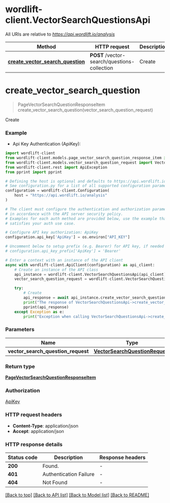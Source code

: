 # wordlift-client.VectorSearchQuestionsApi

All URIs are relative to *https://api.wordlift.io/analysis*

Method | HTTP request | Description
------------- | ------------- | -------------
[**create_vector_search_question**](VectorSearchQuestionsApi.md#create_vector_search_question) | **POST** /vector-search/questions-collection | Create


# **create_vector_search_question**
> PageVectorSearchQuestionResponseItem create_vector_search_question(vector_search_question_request)

Create

### Example

* Api Key Authentication (ApiKey):

```python
import wordlift-client
from wordlift-client.models.page_vector_search_question_response_item import PageVectorSearchQuestionResponseItem
from wordlift-client.models.vector_search_question_request import VectorSearchQuestionRequest
from wordlift-client.rest import ApiException
from pprint import pprint

# Defining the host is optional and defaults to https://api.wordlift.io/analysis
# See configuration.py for a list of all supported configuration parameters.
configuration = wordlift-client.Configuration(
    host = "https://api.wordlift.io/analysis"
)

# The client must configure the authentication and authorization parameters
# in accordance with the API server security policy.
# Examples for each auth method are provided below, use the example that
# satisfies your auth use case.

# Configure API key authorization: ApiKey
configuration.api_key['ApiKey'] = os.environ["API_KEY"]

# Uncomment below to setup prefix (e.g. Bearer) for API key, if needed
# configuration.api_key_prefix['ApiKey'] = 'Bearer'

# Enter a context with an instance of the API client
async with wordlift-client.ApiClient(configuration) as api_client:
    # Create an instance of the API class
    api_instance = wordlift-client.VectorSearchQuestionsApi(api_client)
    vector_search_question_request = wordlift-client.VectorSearchQuestionRequest() # VectorSearchQuestionRequest | 

    try:
        # Create
        api_response = await api_instance.create_vector_search_question(vector_search_question_request)
        print("The response of VectorSearchQuestionsApi->create_vector_search_question:\n")
        pprint(api_response)
    except Exception as e:
        print("Exception when calling VectorSearchQuestionsApi->create_vector_search_question: %s\n" % e)
```



### Parameters


Name | Type | Description  | Notes
------------- | ------------- | ------------- | -------------
 **vector_search_question_request** | [**VectorSearchQuestionRequest**](VectorSearchQuestionRequest.md)|  | 

### Return type

[**PageVectorSearchQuestionResponseItem**](PageVectorSearchQuestionResponseItem.md)

### Authorization

[ApiKey](../README.md#ApiKey)

### HTTP request headers

 - **Content-Type**: application/json
 - **Accept**: application/json

### HTTP response details

| Status code | Description | Response headers |
|-------------|-------------|------------------|
**200** | Found. |  -  |
**401** | Authentication Failure |  -  |
**404** | Not Found |  -  |

[[Back to top]](#) [[Back to API list]](../README.md#documentation-for-api-endpoints) [[Back to Model list]](../README.md#documentation-for-models) [[Back to README]](../README.md)

